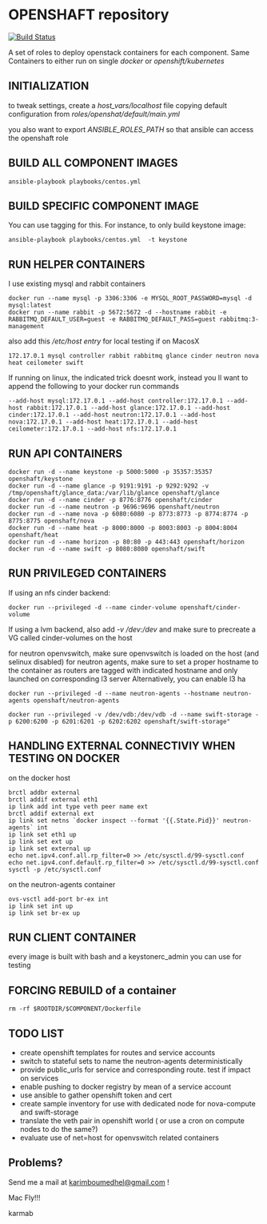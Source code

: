 # OPENSHAFT repository

[![Build Status](https://travis-ci.org/karmab/openshaft.svg?branch=master)](https://travis-ci.org/karmab/openshaft)

A set of roles to deploy openstack containers for each component.
Same Containers to either run on single *docker* or  *openshift/kubernetes*

## INITIALIZATION

to tweak settings, create a *host_vars/localhost* file copying default configuration from *roles/openshat/default/main.yml* 

you also want to export *ANSIBLE\_ROLES\_PATH* so that ansible can access the openshaft role

## BUILD ALL COMPONENT IMAGES

```
ansible-playbook playbooks/centos.yml
```

## BUILD SPECIFIC COMPONENT IMAGE

You can use tagging for this. For instance, to only build keystone image:

```
ansible-playbook playbooks/centos.yml  -t keystone
```

## RUN HELPER CONTAINERS

I use existing mysql and rabbit containers

```
docker run --name mysql -p 3306:3306 -e MYSQL_ROOT_PASSWORD=mysql -d mysql:latest
docker run --name rabbit -p 5672:5672 -d --hostname rabbit -e RABBITMQ_DEFAULT_USER=guest -e RABBITMQ_DEFAULT_PASS=guest rabbitmq:3-management
```

also add this */etc/host entry* for local testing if on MacosX

```
172.17.0.1 mysql controller rabbit rabbitmq glance cinder neutron nova heat ceilometer swift
```

If running on linux, the indicated trick doesnt work, instead you ll want to append the following to your docker run commands

```
--add-host mysql:172.17.0.1 --add-host controller:172.17.0.1 --add-host rabbit:172.17.0.1 --add-host glance:172.17.0.1 --add-host cinder:172.17.0.1 --add-host neutron:172.17.0.1 --add-host nova:172.17.0.1 --add-host heat:172.17.0.1 --add-host ceilometer:172.17.0.1 --add-host nfs:172.17.0.1
```


## RUN API CONTAINERS

```
docker run -d --name keystone -p 5000:5000 -p 35357:35357 openshaft/keystone
docker run -d --name glance -p 9191:9191 -p 9292:9292 -v /tmp/openshaft/glance_data:/var/lib/glance openshaft/glance
docker run -d --name cinder -p 8776:8776 openshaft/cinder
docker run -d --name neutron -p 9696:9696 openshaft/neutron
docker run -d --name nova -p 6080:6080 -p 8773:8773 -p 8774:8774 -p 8775:8775 openshaft/nova
docker run -d --name heat -p 8000:8000 -p 8003:8003 -p 8004:8004 openshaft/heat
docker run -d --name horizon -p 80:80 -p 443:443 openshaft/horizon
docker run -d --name swift -p 8080:8080 openshaft/swift
```

## RUN PRIVILEGED CONTAINERS

If using an nfs cinder backend:

```
docker run --privileged -d --name cinder-volume openshaft/cinder-volume
```
If using a lvm backend, also add *-v /dev:/dev* and make sure to precreate a VG called cinder-volumes on the host

for neutron openvswitch, make sure openvswitch is loaded on the host (and selinux disabled)
for neutron agents, make sure to set a proper hostname to the container as routers are tagged with indicated hostname and only launched on corresponding l3 server
Alternatively, you can enable l3 ha

```
docker run --privileged -d --name neutron-agents --hostname neutron-agents openshaft/neutron-agents
```

```
docker run --privileged -v /dev/vdb:/dev/vdb -d --name swift-storage -p 6200:6200 -p 6201:6201 -p 6202:6202 openshaft/swift-storage"
```

## HANDLING EXTERNAL CONNECTIVIY WHEN TESTING ON DOCKER

on the docker host

```
brctl addbr external
brctl addif external eth1
ip link add int type veth peer name ext
brctl addif external ext
ip link set netns `docker inspect --format '{{.State.Pid}}' neutron-agents` int
ip link set eth1 up
ip link set ext up
ip link set external up
echo net.ipv4.conf.all.rp_filter=0 >> /etc/sysctl.d/99-sysctl.conf
echo net.ipv4.conf.default.rp_filter=0 >> /etc/sysctl.d/99-sysctl.conf
sysctl -p /etc/sysctl.conf
```

on the neutron-agents container 

```
ovs-vsctl add-port br-ex int
ip link set int up
ip link set br-ex up
```

## RUN CLIENT CONTAINER

every image is built with bash and a keystonerc_admin you can use for testing

## FORCING REBUILD of a container

```
rm -rf $ROOTDIR/$COMPONENT/Dockerfile
```

## TODO LIST

- create openshift templates for routes and service accounts
- switch to stateful sets to name the neutron-agents deterministically
- provide public_urls for service and corresponding route. test if impact on services
- enable pushing to docker registry by mean of a service account
- use ansible to gather openshift token and cert
- create sample inventory for use with dedicated node for nova-compute and swift-storage
- translate the veth pair in openshift world ( or use a cron on compute nodes to do the same?)
- evaluate use of net=host for openvswitch related containers

## Problems?

Send me a mail at [karimboumedhel@gmail.com](mailto:karimboumedhel@gmail.com) !

Mac Fly!!!

karmab
